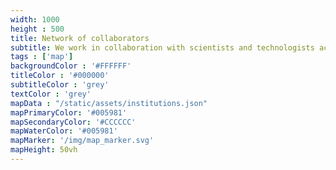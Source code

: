 ```yaml
---
width: 1000
height : 500
title: Network of collaborators
subtitle: We work in collaboration with scientists and technologists across the globe
tags : ['map']
backgroundColor : '#FFFFFF'
titleColor : '#000000'
subtitleColor : 'grey'
textColor : 'grey'
mapData : "/static/assets/institutions.json"
mapPrimaryColor: '#005981'
mapSecondaryColor: '#CCCCCC'
mapWaterColor: '#005981'
mapMarker: '/img/map_marker.svg'
mapHeight: 50vh
---
```

